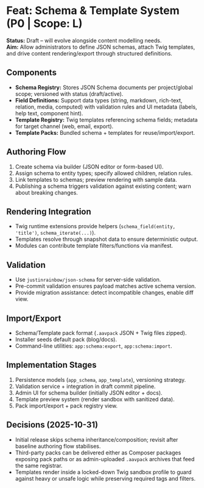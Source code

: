# Feat: Schema & Template System (P0 | Scope: L)

**Status:** Draft – will evolve alongside content modelling needs.  
**Aim:** Allow administrators to define JSON schemas, attach Twig templates, and drive content rendering/export through structured definitions.

## Components
- **Schema Registry:** Stores JSON Schema documents per project/global scope; versioned with status (draft/active).
- **Field Definitions:** Support data types (string, markdown, rich-text, relation, media, computed) with validation rules and UI metadata (labels, help text, component hint).
- **Template Registry:** Twig templates referencing schema fields; metadata for target channel (web, email, export).
- **Template Packs:** Bundled schema + templates for reuse/import/export.

## Authoring Flow
1. Create schema via builder (JSON editor or form-based UI).
2. Assign schema to entity types; specify allowed children, relation rules.
3. Link templates to schemas; preview rendering with sample data.
4. Publishing a schema triggers validation against existing content; warn about breaking changes.

## Rendering Integration
- Twig runtime extensions provide helpers (`schema_field(entity, 'title')`, `schema_iterate(...)`).
- Templates resolve through snapshot data to ensure deterministic output.
- Modules can contribute template filters/functions via manifest.

## Validation
- Use `justinrainbow/json-schema` for server-side validation.
- Pre-commit validation ensures payload matches active schema version.
- Provide migration assistance: detect incompatible changes, enable diff view.

## Import/Export
- Schema/Template pack format (`.aavpack` JSON + Twig files zipped).
- Installer seeds default pack (blog/docs).
- Command-line utilities: `app:schema:export`, `app:schema:import`.

## Implementation Stages
1. Persistence models (`app_schema`, `app_template`), versioning strategy.
2. Validation service + integration in draft commit pipeline.
3. Admin UI for schema builder (initially JSON editor + docs).
4. Template preview system (render sandbox with sanitized data).
5. Pack import/export + pack registry view.

## Decisions (2025-10-31)
- Initial release skips schema inheritance/composition; revisit after baseline authoring flow stabilises.
- Third-party packs can be delivered either as Composer packages exposing pack paths or as admin-uploaded `.aavpack` archives that feed the same registrar.
- Templates render inside a locked-down Twig sandbox profile to guard against heavy or unsafe logic while preserving required tags and filters.

